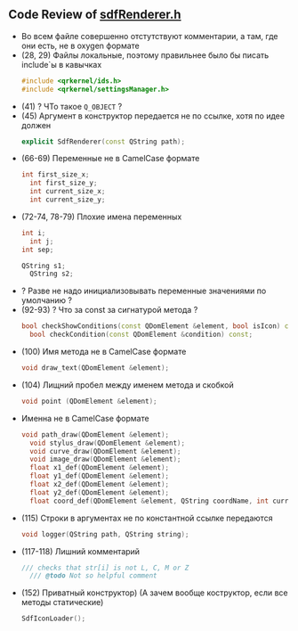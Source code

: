 ## Code Review of [sdfRenderer.h](https://github.com/qreal/qreal/blob/master/qrgui/plugins/pluginManager/sdfRenderer.h)

* Во всем файле совершенно отстутствуют комментарии, а там, где они есть, не в oxygen формате
* (28, 29) Файлы локальные, поэтому правильнее было бы писать include`ы в кавычках
  ```cpp
  #include <qrkernel/ids.h>
  #include <qrkernel/settingsManager.h>
  ```
* (41) ? ЧТо такое `Q_OBJECT` ?
* (45) Аргумент в конструктор передается не по ссылке, хотя по идее должен
  ```cpp
  explicit SdfRenderer(const QString path);
  ```
* (66-69) Переменные не в CamelCase формате
  ```cpp
  int first_size_x;
	int first_size_y;
	int current_size_x;
	int current_size_y;
  ```
* (72-74, 78-79) Плохие имена переменных 
  ```cpp
  int i;
	int j;
  int sep;
  ```
  ```cpp
  QString s1;
	QString s2;
  ```
* ? Разве не надо инициализовывать переменные значениями по умолчанию ?
* (92-93) ? Что за const за сигнатурой метода ?
  ```cpp
  bool checkShowConditions(const QDomElement &element, bool isIcon) const;
	bool checkCondition(const QDomElement &condition) const;
  ```
* (100) Имя метода не в CamelCase формате
  ```cpp
  void draw_text(QDomElement &element);
  ```
* (104) Лищний пробел между именем метода и скобкой
  ```cpp
  void point (QDomElement &element);
  ```
* Именна не в CamelCase формате
  ```cpp
  void path_draw(QDomElement &element);
	void stylus_draw(QDomElement &element);
	void curve_draw(QDomElement &element);
	void image_draw(QDomElement &element);
	float x1_def(QDomElement &element);
	float y1_def(QDomElement &element);
	float x2_def(QDomElement &element);
	float y2_def(QDomElement &element);
	float coord_def(QDomElement &element, QString coordName, int current_size, int first_size);
  ```
* (115) Строки в аргументах не по константной ссылке передаются
  ```cpp
  void logger(QString path, QString string);
  ```
* (117-118) Лишний комментарий
  ```cpp
  /// checks that str[i] is not L, C, M or Z
	/// @todo Not so helpful comment
  ```
* (152) Приватный конструктор) (А зачем вообще коструктор, если все методы статические)
  ```cpp
  SdfIconLoader();
  ```
